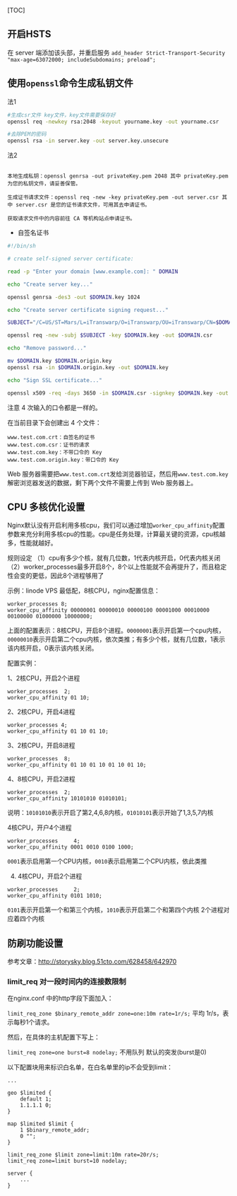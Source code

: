 [TOC]


## 开启HSTS

在 server 端添加该头部，并重启服务
`add_header Strict-Transport-Security "max-age=63072000; includeSubdomains; preload";`


## 使用`openssl`命令生成私钥文件

法1

```sh
#生成csr文件 key文件，key文件需要保存好
openssl req -newkey rsa:2048 -keyout yourname.key -out yourname.csr

#去除PEM的密码
openssl rsa -in server.key -out server.key.unsecure
```

法2

```

本地生成私钥：openssl genrsa -out privateKey.pem 2048 其中 privateKey.pem 为您的私钥文件，请妥善保管。

生成证书请求文件：openssl req -new -key privateKey.pem -out server.csr 其中 server.csr 是您的证书请求文件，可用其去申请证书。

获取请求文件中的内容前往 CA 等机构站点申请证书。
```

- 自签名证书

```sh
#!/bin/sh

# create self-signed server certificate:

read -p "Enter your domain [www.example.com]: " DOMAIN

echo "Create server key..."

openssl genrsa -des3 -out $DOMAIN.key 1024

echo "Create server certificate signing request..."

SUBJECT="/C=US/ST=Mars/L=iTranswarp/O=iTranswarp/OU=iTranswarp/CN=$DOMAIN"

openssl req -new -subj $SUBJECT -key $DOMAIN.key -out $DOMAIN.csr

echo "Remove password..."

mv $DOMAIN.key $DOMAIN.origin.key
openssl rsa -in $DOMAIN.origin.key -out $DOMAIN.key

echo "Sign SSL certificate..."

openssl x509 -req -days 3650 -in $DOMAIN.csr -signkey $DOMAIN.key -out $DOMAIN.crt
```

注意 4 次输入的口令都是一样的。

在当前目录下会创建出 4 个文件：

```
www.test.com.crt：自签名的证书
www.test.com.csr：证书的请求
www.test.com.key：不带口令的 Key
www.test.com.origin.key：带口令的 Key
```

Web 服务器需要把`www.test.com.crt`发给浏览器验证，然后用`www.test.com.key`解密浏览器发送的数据，剩下两个文件不需要上传到 Web 服务器上。



## CPU 多核优化设置

Nginx默认没有开启利用多核cpu，我们可以通过增加`worker_cpu_affinity`配置参数来充分利用多核cpu的性能。cpu是任务处理，计算最关键的资源，cpu核越多，性能就越好。

规则设定
（1）cpu有多少个核，就有几位数，1代表内核开启，0代表内核关闭
（2）worker_processes最多开启8个，8个以上性能就不会再提升了，而且稳定性会变的更低，因此8个进程够用了

示例：linode VPS 最低配，8核CPU，nginx配置信息：

```
worker_processes 8;
worker_cpu_affinity 00000001 00000010 00000100 00001000 00010000 00100000 01000000 10000000;
```


上面的配置表示：8核CPU，开启8个进程。`00000001`表示开启第一个cpu内核，`00000010`表示开启第二个cpu内核，依次类推；有多少个核，就有几位数，1表示该内核开启，0表示该内核关闭。

配置实例：

1、2核CPU，开启2个进程

```
worker_processes  2;  
worker_cpu_affinity 01 10;
```

2、2核CPU，开启4进程

```
worker_processes 4;
worker_cpu_affinity 01 10 01 10;
```

3、2核CPU，开启8进程

```
worker_processes  8;  
worker_cpu_affinity 01 10 01 10 01 10 01 10;
```

4、8核CPU，开启2进程

```
worker_processes  2;  
worker_cpu_affinity 10101010 01010101;
```

说明：`10101010`表示开启了第2,4,6,8内核，`01010101`表示开始了1,3,5,7内核 


4核CPU，开户4个进程

```
worker_processes     4;
worker_cpu_affinity 0001 0010 0100 1000;
```

`0001`表示启用第一个CPU内核，`0010`表示启用第二个CPU内核，依此类推


4. 4核CPU，开启2个进程

```
worker_processes     2;
worker_cpu_affinity 0101 1010;
```

`0101`表示开启第一个和第三个内核，`1010`表示开启第二个和第四个内核
2个进程对应着四个内核


## 防刷功能设置

参考文章：http://storysky.blog.51cto.com/628458/642970

### limit_req 对一段时间内的连接数限制

在nginx.conf 中的http字段下面加入：

`limit_req_zone $binary_remote_addr zone=one:10m rate=1r/s;` 平均 1r/s，表示每秒1个请求。

然后，在具体的主机配置下写上：

`limit_req zone=one burst=8 nodelay;` 
不用队列 默认的突发(burst是0)

以下配置块用来标识白名单，在白名单里的ip不会受到limit：

```
...

geo $limited {
    default 1;
    1.1.1.1 0;
}

map $limited $limit {
    1 $binary_remote_addr;
    0 "";
}

limit_req_zone $limit zone=limit:10m rate=20r/s;
limit_req zone=limit burst=10 nodelay;

server {
    ...
}
```